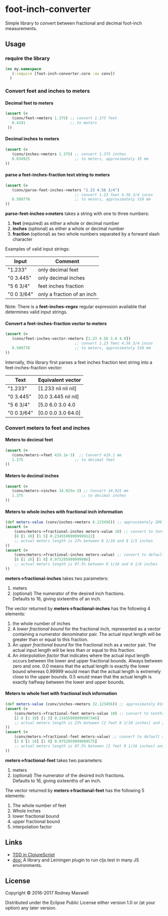 # foot-inch-converter 

Simple library to convert between fractional and decimal foot-inch measurements.


## Usage

### **require** the library
```clojure
(ns my.namespace
   (:require [foot-inch-converter.core :as conv])
  )
```

### Convert feet and inches to meters

#### Decimal feet to meters

```clojure
(assert (=
   (conv/feet->meters 1.375) ;; convert 1.375 feet
   0.4191                    ;; to meters
 ))
```

#### Decimal inches to meters

```clojure
(assert (=
   (conv/inches->meters 1.375) ;; convert 1.375 inches
   0.034925                    ;; to meters, approximately 35 mm
))
```
#### parse a feet-inches-fraction text string to meters
```clojure
(assert (=
   (conv/parse-feet-inches->meters "1.23 4.56 3/4")
                               ;; convert 1.23 feet 4.56 3/4 inces
   0.509778                    ;; to meters, approximately 510 mm
))
```

**parse-feet-inches->meters** takes a string with one to three numbers:
 1. **feet** (required) as either a whole or decimal number
 2. **inches** (optional) as either a whole or decimal number
 3. **fraction** (optional) as two whole numbers separated by a forward slash character

Examples of valid input strings:

|Input |Comment |
| ------|--------------------|
|"1.233" |only decimal feet |
|"0 3.445" |only decimal inches |
|"5 6 3/4" |feet inches fraction |
|"0 0 3/64" |only a fraction of an inch |

Note: There is a **feet-inches-regex** regular expression 
available that determines valid input strings.

#### Convert a feet-inches-fraction vector to meters

```clojure
(assert (=
   (conv/feet-inches-vector->meters [1.23 4.56 3.0 4.0])
                               ;; convert 1.23 feet 4.56 3/4 inces
   0.509778                    ;; to meters, approximately 510 mm                    
))
```

Internally, this library first parses a
feet inches fraction text string into a 
feet-inches-fraction vector:

|Text |Equivalent vector |
| ------|--------------------|
|"1.233" |[1.233 nil nil nil] |
|"0 3.445" |[0.0 3.445 nil nil] |
|"5 6 3/4" |[5.0 6.0 3.0 4.0 |
|"0 0 3/64" |[0.0 0.0 3.0 64.0] |

### Convert meters to feet and inches 

#### Meters to decimal feet

```clojure
(assert (= 
   (conv/meters->feet 419.1e-3)  ;; Convert 419.1 mm
   1.375                       ;; to decimal feet
))
```

#### Meters to decimal inches

```clojure
(assert (= 
   (conv/meters->inches 34.925e-3) ;; Convert 34.925 mm
   1.375                          ;; to decimal inches
))
```

#### Meters to whole inches with fractional inch information

```clojure
(def meters-value (conv/inches->meters 8.123456)) ;; approximately 206 mm
(assert (= 
    (conv/meters->fractional-inches meters-value 10) ;; convert to tenths of an inch
    [8 [1 10] [1 5] 0.23455999999999122]
    ;; actual meters length is 23% between 8 1/10 and 8 1/5 inches
))  
(assert (= 
    (conv/meters->fractional-inches meters-value) ;; convert to default sixteenths of an inch
    [8 [1 16] [1 8] 0.975295999999986]
    ;; actual meters length is 97.5% between 8 1/16 and 8 1/8 inches
))   
```

**meters->fractional-inches** takes two parameters:
 1. meters
 2. (optional) The numerator of the desired inch fractions.  
 Defaults to 16, giving sixteenths of an inch.
 
The vector returned by **meters->fractional-inches** has the following 4 elements:
 1. the whole number of inches
 2. A *lower fractional bound* for the fractional inch, represented as a 
 vector containing a numerator denominator pair.  The actual input length
 will be greater than or equal to this fraction. 
 3. An *upper fractional bound* for the fractional inch as a vector pair.
 The actual input length will be less than or equal to this fraction.
 4. An *interpolation factor* that indicates where the actual input
 length occurs between the lower and upper fractional bounds. Always between
 zero and one.  0.0 means that the actual length is exactly the lower bound
 whereas 0.99999 would mean that the actual length is extremely close
 to the upper bounds.  0.5 would mean that the actual length is exactly
 halfway between the lower and upper bounds.
 
#### Meters to whole feet with fractional inch information

```clojure
(def meters-value (conv/inches->meters 32.123456)) ;; approximately 816 mm
(assert (= 
    (conv/meters->fractional-feet meters-value 10) ;; convert to tenths of an inch
    [2 8 [1 10] [1 5] 0.23455999999997346]
    ;; actual meters length is 23% between [2 feet 8 1/10 inches] and [2 feet 8 1/5 inches]
))  
(assert (= 
    (conv/meters->fractional-feet meters-value) ;; convert to default sixteenths of an inch
    [2 8 [1 16] [1 8] 0.9752959999999575]
    ;; actual meters length is 97.5% between [2 feet 8 1/16 inches] and [2 feet 8 1/8 inches]
))   
```

**meters->fractional-feet** takes two parameters:
 1. meters
 2. (optional) The numerator of the desired inch fractions.  
 Defaults to 16, giving sixteenths of an inch.


The vector returned by **meters->fractional-feet** has the following 5 elements:
 1. The whole number of feet
 2. Whole inches
 3. lower fractional bound
 4. upper fractional bound
 5. interpolation factor
 
## Links

 * [TDD in ClojureScript](https://8thlight.com/blog/eric-smith/2016/10/05/a-testable-clojurescript-setup.html)
 * [doo:](https://github.com/bensu/doo) A library and Leiningen plugin to run cljs.test in many JS environments.
 
## License

Copyright © 2016-2017 Rodney Maxwell

Distributed under the Eclipse Public License either version 1.0 or (at
your option) any later version.
